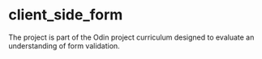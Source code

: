 # client_side_form

The project is part of the Odin project curriculum designed to evaluate an understanding of form validation.